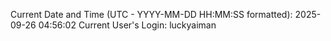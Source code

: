 Current Date and Time (UTC - YYYY-MM-DD HH:MM:SS formatted): 2025-09-26 04:56:02
Current User's Login: luckyaiman
